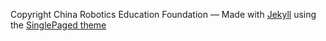 

Copyright China Robotics Education Foundation
&mdash;
Made with [Jekyll](https://jekyllrb.com/) using the [SinglePaged theme](https://github.com/t413/SinglePaged)
